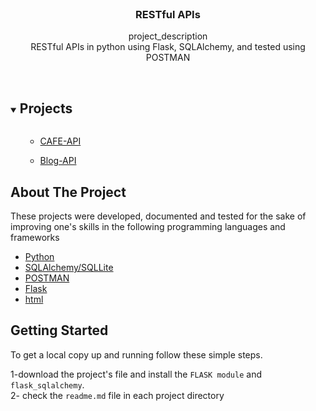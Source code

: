 <br />
<p align="center">

  <h3 align="center">RESTful APIs</h3>

  <p align="center">
    project_description
    <br />
 RESTful APIs in python using Flask, SQLAlchemy, and tested using POSTMAN 
   <br />
    <br />
  </p>



<!-- TABLE OF CONTENTS -->
<details open="open">
  <summary><h2 style="display: inline-block">Projects</h2></summary>
  <ol>
      <ul>
        <li><a href="https://github.com/amgad01/python-code/tree/main/100%20days%20of%20code/REFTful%20API(FLASK%2C%20SQLAlchemy%2C%20POSTMAN)/cafe-api">CAFE-API</a></li>
      </ul>
    <ul>
        <li><a href="https://github.com/amgad01/python-code/tree/main/RESTful-API-and-FLASK/RESTful-API-using-flask/Blog-api">Blog-API</a></li>
      </ul>
    

  </ol>
</details>



<!-- ABOUT THE PROJECT -->
## About The Project
These projects were developed, documented and tested for the sake of improving one's skills in the following programming languages and frameworks
* [Python](https://www.python.org/)
* [SQLAlchemy/SQLLite](https://flask-sqlalchemy.palletsprojects.com/en/2.x/) 
* [POSTMAN](https://learning.postman.com/)
* [Flask](https://flask.palletsprojects.com/en/1.1.x/)
* [html](html)


<!-- GETTING STARTED -->
## Getting Started

To get a local copy up and running follow these simple steps.

1-download the project's file and install the `FLASK module` and `flask_sqlalchemy`.\
2- check the `readme.md` file in each project directory

